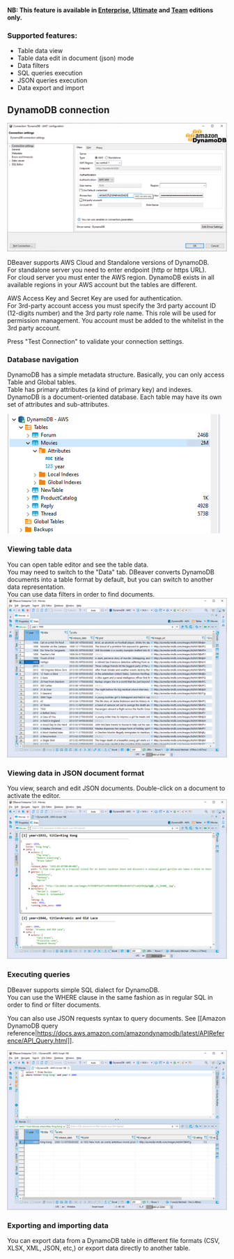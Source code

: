 **NB: This feature is available in [Enterprise](Enterprise-Edition), [Ultimate](Ultimate-Edition) and <a href="https://dbeaver.com/dbeaver-team-edition">Team</a> editions only.**

### Supported features:
- Table data view
- Table data edit in document (json) mode
- Data filters
- SQL queries execution
- JSON queries execution
- Data export and import

## DynamoDB connection

![](images/database/dynamodb/connection-page.png)

DBeaver supports AWS Cloud and Standalone versions of DynamoDB.  
For standalone server you need to enter endpoint (http or https URL).  
For cloud server you must enter the AWS region. DynamoDB exists in all available regions in your AWS account but the tables are different.

AWS Access Key and Secret Key are used for authentication.  
For 3rd-party account access you must specify the 3rd party account ID (12-digits number) and the 3rd party role name. This role will be used for permission management. You account must be added to the whitelist in the 3rd party account.  

Press "Test Connection" to validate your connection settings.

### Database navigation

DynamoDB has a simple metadata structure. Basically, you can only access Table and Global tables.  
Table has primary attributes (a kind of primary key) and indexes.  
DynamoDB is a document-oriented database. Each table may have its own set of attributes and sub-attributes.  

![](images/database/dynamodb/database-structure.png)

### Viewing table data

You can open table editor and see the table data.  
You may need to switch to the "Data" tab.
DBeaver converts DynamoDB documents into a table format by default, but you can switch to another data representation.  
You can use data filters in order to find documents.  
![](images/database/dynamodb/data-view.png)

### Viewing data in JSON document format

You view, search and edit JSON documents. Double-click on a document to activate the editor.  
![](images/database/dynamodb/data-view-json.png)

### Executing queries

DBeaver supports simple SQL dialect for DynamoDB.  
You can use the WHERE clause in the same fashion as in regular SQL in order to find or filter documents.  

You can also use JSON requests syntax to query documents. See [[Amazon DynamoDB query reference|https://docs.aws.amazon.com/amazondynamodb/latest/APIReference/API_Query.html]].

![](images/database/dynamodb/sql-query-simple.png)

### Exporting and importing data

You can export data from a DynamoDB table in different file formats (CSV, XLSX, XML, JSON, etc,) or export data directly to another table.  
